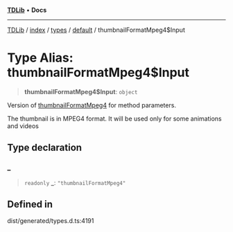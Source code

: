 [**TDLib**](../../../../../../README.md) • **Docs**

***

[TDLib](../../../../../../modules.md) / [index](../../../../../README.md) / [types](../../../README.md) / [default](../README.md) / thumbnailFormatMpeg4$Input

# Type Alias: thumbnailFormatMpeg4$Input

> **thumbnailFormatMpeg4$Input**: `object`

Version of [thumbnailFormatMpeg4](thumbnailFormatMpeg4.md) for method parameters.

The thumbnail is in MPEG4 format. It will be used only for some animations and videos

## Type declaration

### \_

> `readonly` **\_**: `"thumbnailFormatMpeg4"`

## Defined in

dist/generated/types.d.ts:4191

